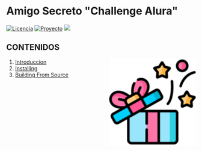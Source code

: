 # Amigo Secreto "Challenge Alura"



[![Licencia](https://img.shields.io/badge/licence-One-orange)](https://www.oracle.com/ar/education/oracle-next-education/)
[![Proyecto](https://img.shields.io/badge/deploy-online-green)](https://tebalv.github.io/Amigo-secreto/)
![](https://dcbadge.limes.pink/api/shield/174238492321120256?style=flat&theme=default&compact=true)

## CONTENIDOS
<img align="right" src="screenshots/gift-icon.png" alt="drawing" width="230"/>

1. [Introduccion](#Introduccion)
1. [Installing](#installing)
1. [Building From Source](#building-from-source)


